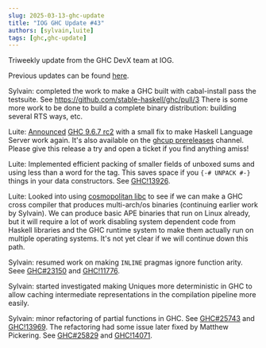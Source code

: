 ```yaml
---
slug: 2025-03-13-ghc-update
title: "IOG GHC Update #43"
authors: [sylvain,luite]
tags: [ghc,ghc-update]
---
```


Triweekly update from the GHC DevX team at IOG.

<!-- truncate -->

Previous updates can be found [here](https://engineering.iog.io/tags/ghc-update).

Sylvain: completed the work to make a GHC built with cabal-install pass the
testsuite. See https://github.com/stable-haskell/ghc/pull/3 There is some more
work to be done to build a complete binary distribution: building several RTS
ways, etc.

Luite: [Announced](https://mail.haskell.org/pipermail/ghc-devs/2025-February/021939.html) [GHC 9.6.7 rc2](https://downloads.haskell.org/ghc/9.6.7-rc2/) with a small fix to make Haskell Language Server work again. It's also available on the [ghcup prereleases](https://www.haskell.org/ghcup/guide/#metadata) channel. Please give this release a try and open a ticket if you find anything amiss!

Luite: Implemented efficient packing of smaller fields of unboxed sums and using less than a word for the tag. This saves space if you `{-# UNPACK #-}` things in your data constructors. See [GHC!13926](https://gitlab.haskell.org/ghc/ghc/-/merge_requests/13926).

Luite: Looked into using [cosmopolitan libc](https://justine.lol/cosmopolitan/index.html) to see if we can make a GHC cross compiler that produces multi-arch/os binaries (continuing earlier work by Sylvain). We can produce basic APE binaries that run on Linux already, but it will require a lot of work disabling system dependent code from Haskell libraries and the GHC runtime system to make them actually run on multiple operating systems. It's not yet clear if we will continue down this path.

Sylvain: resumed work on making `INLINE` pragmas ignore function arity. Seee
[GHC#23150](https://gitlab.haskell.org/ghc/ghc/-/issues/23150) and
[GHC!11776](https://gitlab.haskell.org/ghc/ghc/-/merge_requests/11776).

Sylvain: started investigated making Uniques more deterministic in GHC to allow
caching intermediate representations in the compilation pipeline more easily.

Sylvain: minor refactoring of partial functions in GHC. See [GHC#25743](https://gitlab.haskell.org/ghc/ghc/-/issues/25743) and [GHC!13969](https://gitlab.haskell.org/ghc/ghc/-/merge_requests/13969). The refactoring had some issue later fixed by Matthew Pickering. See [GHC#25829](https://gitlab.haskell.org/ghc/ghc/-/issues/25829) and [GHC!14071](https://gitlab.haskell.org/ghc/ghc/-/merge_requests/14071).
